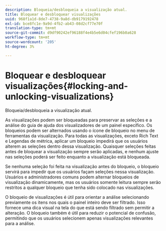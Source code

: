 ```yaml
---
description: Bloqueia/desbloqueia a visualização atual.
title: Bloquear e desbloquear visualizações
uuid: 968f1a1d-8de7-4738-9a8d-db9179192478
exl-id: bce8fc1e-9a9d-4fb2-ab43-08d2cf77e70f
translation-type: tm+mt
source-git-commit: d9df90242ef96188f4e4b5e6d04cfef196b0a628
workflow-type: tm+mt
source-wordcount: '205'
ht-degree: 3%

---
```


# Bloquear e desbloquear visualizações{#locking-and-unlocking-visualizations}

Bloqueia/desbloqueia a visualização atual.

As visualizações podem ser bloqueadas para preservar as seleções e a análise do guia de ajuda dos visualizadores de um painel específico. Os bloqueios podem ser alternados usando o ícone de bloqueio no menu de ferramentas da visualização. Para todas as visualizações, exceto Rich Text e Legendas de métrica, aplicar um bloqueio impedirá que os usuários alterem as seleções dentro dessa visualização. Quaisquer seleções feitas antes de bloquear a visualização sempre serão aplicadas, e nenhum ajuste nas seleções poderá ser feito enquanto a visualização está bloqueada.

Se nenhuma seleção foi feita na visualização antes do bloqueio, o bloqueio servirá para impedir que os usuários façam seleções nessa visualização. Usuários e administradores comuns podem alternar bloqueios de visualização dinamicamente, mas os usuários somente leitura sempre serão restritos a qualquer bloqueio que tenha sido colocado nas visualizações.

O bloqueio de visualizações é útil para orientar a análise selecionando previamente os itens nos quais o painel inteiro deve ser filtrado. Isso fornece uma dica visual na tela do que está sendo filtrado sem permitir a alteração. O bloqueio também é útil para reduzir o potencial de confusão, permitindo que os usuários selecionem apenas visualizações relevantes para a análise.

